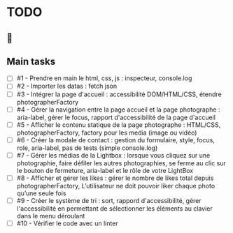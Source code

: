 # TODO

## 🎯




## Main tasks
- [ ] #1 - Prendre en main le html, css, js : inspecteur, console.log
- [ ] #2 - Importer les datas : fetch json
- [ ] #3 - Intégrer la page d'accueil : accessibilité DOM/HTML/CSS, étendre photographerFactory
- [ ] #4 - Gérer la navigation entre la page accueil et la page photographe : aria-label, gérer le focus, rapport d'accessibilité de la page d'accueil
- [ ] #5 - Afficher le contenu statique de la page photographe : HTML/CSS, photographerFactory, factory pour les media (image ou vidéo)
- [ ] #6 - Créer la modale de contact : gestion du formulaire, style, focus, role, aria-label, pas de tests (simple console.log)
- [ ] #7 - Gérer les médias de la Lightbox : lorsque vous cliquez sur une photographie, faire défiler les autres photographies, se ferme au clic sur le bouton de fermeture, aria-label et le rôle de votre LightBox
- [ ] #8 - Afficher et gérer les likes : gérer le nombre de likes total depuis photographerFactory, L’utilisateur ne doit pouvoir liker chaque photo qu’une seule fois
- [ ] #9 - Créer le système de tri : sort, rappord d'accessibilité, gérer l'accessibilité en permettant de sélectionner
les éléments au clavier dans le menu déroulant
- [ ] #10 - Vérifier le code avec un linter